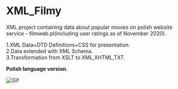 # XML_Filmy
XML project containing data about popular movies on polish website service - filmweb.pl(including user ratings as of November 2020).

1.XML Data+DTD Definitions+CSS for presentation.\
2.Data extended with XML Schema.\
3.Transformation from XSLT to XML,XHTML,TXT.

**Polish language version.**

![Gif](https://github.com/madrian98/XML_Filmy/blob/main/1.XML%2BCSS%2BDTD/gif.gif)
